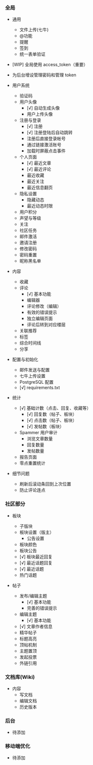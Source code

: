
### 全局

* 通用
    + 文件上传(七牛)
    + @功能
    + 提醒
    + 签到
    + 统一表单验证

* [WIP] 全局使用 access_token（重要）

* 为后台增设管理密码和管理 token

* 用户系统
    + 验证码
    + 用户头像
        + [√] 自动生成头像
        + 用户上传头像
    + 注册与登录
        + [√] 注册
        + [√] 注册登陆后自动跳转
        + 注册后直接登录帐号
        + 通过链接激活账号
        + 加载时屏蔽点击事件
    + 个人页面
        + [√] 最近文章
        + [√] 最近评论
        + 最近收藏
        + 最近关注
        + 最近信息翻页
    + 隐私设置
        + 隐藏动态
        + 最近动态时限
    + 用户积分
    + 声望与等级
    + 关注
    + 社区任务
    + 邮件激活
    + 邀请注册
    + 修改密码
    + 密码重置
    + 昵称黑名单

* 内容
    + 收藏
    + 评论
        + [√] 基本功能
        + 编辑器
        + 评论修改（编辑）
        + 有效的错误提示
        + 独立编辑页面
        + 评论后转到对应楼层
    + 关联推荐
    + 标签
    + 综合时间线
    + 分享

* 配置与初始化
    + 邮件发送与配置
    + 七牛上传设置
    + PostgreSQL 配置
    + [√] requirements.txt

* 统计
    + [√] 基础计数（点击、回复、收藏等）
        + [√] 回复数（帖子、板块）
        + [√] 点击数（帖子、板块）
        + [√] 发帖数（板块）
    + Spammer 用户审计
        + 浏览文章数量
        + 回复数量
        + 发帖数量
    + 报告页面
    + 零点重置统计

* 细节问题
    + 刷新后滚动条回到上次位置
    + 防止评论连点


### 社区部分

* 板块
    + 子版块
    + 板块设置（版主）
        + 公告设置
    + 板块颜色
    + 板块公告
    + [√] 板块最近回复
    + [√] 最近话题回复
    + [√] 最近话题
    + 热门话题

* 帖子
    + 发布/编辑主题
        + [√] 基本功能
        + 完善的错误提示
    + 编辑主题
        + [√] 基本功能
    + [√] 文章作者信息
    + 精华帖子
    + 标题高亮
    + 顶帖机制
    + 主题置顶
    + 发起投票
    + 外链引用

### 文档库(Wiki)

* 内容
    + 写文档
    + 编辑文档
    + 历史版本

### 后台

* 待添加

### 移动端优化

* 待添加
